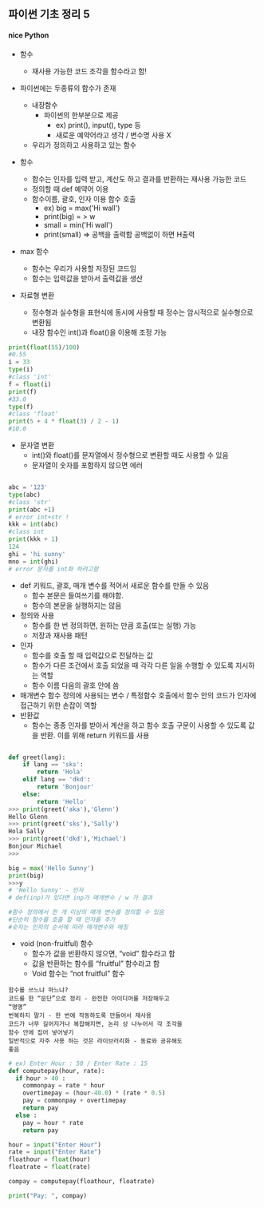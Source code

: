 ## 파이썬 기초 정리 5


#### nice Python

- 함수
  - 재사용 가능한 코드 조각을 함수라고 함!
- 파이썬에는 두종류의 함수가 존재
  - 내장함수
    - 파이썬의 한부분으로 제공
      - ex) print(), input(), type 등
      - 새로운 예약어라고 생각 / 변수명 사용 X
  - 우리가 정의하고 사용하고 있는 함수

- 함수
  - 함수는 인자를 입력 받고, 계산도 하고 결과를 반환하는 재사용 가능한 코드
  - 정의할 때 def 예약어 이용
  - 함수이름, 괄호, 인자 이용 함수 호출
    - ex) big = max('Hi wall')
    - print(big) = > w
    - small = min('Hi wall')
    - print(small) => 공백을 출력함 공백없이 하면 H출력
- max 함수
  - 함수는 우리가 사용할 저장된 코드임
  - 함수는 입력값을 받아서 출력값을 생산
- 자료형 변환
  - 정수형과 실수형을 표현식에 동시에 사용할 때 정수는 암시적으로 실수형으로 변환됨
  - 내장 함수인 int()과 float()을 이용해 조정 가능
```Python
print(float(55)/100)
#0.55
i = 33
type(i)
#class 'int'
f = float(i)
print(f)
#33.0
type(f)
#class 'float'
print(5 + 4 * float(3) / 2 - 1)
#10.0
```

- 문자열 변환
  - int()와 float()를 문자열에서 정수형으로 변환할 때도 사용할 수 있음
  - 문자열이 숫자를 포함하지 않으면 에러
```Python

abc = '123'
type(abc)
#class 'str'
print(abc +1)
# error int+str !
kkk = int(abc)
#class int
print(kkk + 1)
124
ghi = 'hi sunny'
mno = int(ghi)
# error 문자를 int화 하려고함
```

- def 키워드, 괄호, 매개 변수를 적어서 새로운 함수를 만들 수 있음
  - 함수 본문은 들여쓰기를 해야함.
  - 함수의 본문을 실행하지는 않음
- 정의와 사용
  - 함수를 한 번 정의하면, 원하는 만큼 호출(또는 실행) 가능
  - 저장과 재사용 패턴
- 인자
  - 함수를 호출 할 때 입력값으로 전달하는 값
  - 함수가 다른 조건에서 호출 되었을 때 각각 다른 일을
    수행할 수 있도록 지시하는 역할
  -  함수 이름 다음의 괄호 안에 씀
- 매개변수
  함수 정의에 사용되는 변수 / 특정함수 호출에서 함수 안의 코드가 인자에 접근하기 위한 손잡이 역할
- 반환값
  - 함수는 종종 인자를 받아서 계산을 하고 함수 호출 구문이 사용할 수 있도록 값을 반환. 이를 위해 return 키워드를 사용
```Python

def greet(lang):
    if lang == 'sks':
        return 'Hola'
    elif lang == 'dkd':
        return 'Bonjour'
    else:
        return 'Hello'
>>> print(greet('aka'),'Glenn')
Hello Glenn
>>> print(greet('sks'),'Sally')
Hola Sally
>>> print(greet('dkd'),'Michael')
Bonjour Michael
>>>

big = max('Hello Sunny')
print(big)
>>>y
# 'Hello Sunny' - 인자
# def(inp)가 있다면 inp가 매개변수 / w 가 결과

#함수 정의에서 한 개 이상의 매개 변수를 정의할 수 있음
#단순히 함수를 호출 할 때 인자를 추가
#숫자는 인자의 순서에 따라 매개변수와 매칭
```

- void (non-fruitful) 함수
  - 함수가 값을 반환하지 않으면, “void” 함수라고 함
  - 값을 반환하는 함수를 “fruitful” 함수라고 함
  - Void 함수는 “not fruitful” 함수
```
함수를 쓰느냐 마느냐?
코드를 한 “문단”으로 정리 - 완전한 아이디어를 저장해두고
“명명”
번복하지 말기 - 한 번에 작동하도록 만들어서 재사용
코드가 너무 길어지거나 복잡해지면, 논리 상 나누어서 각 조각을
함수 안에 집어 넣어넣기
일반적으로 자주 사용 하는 것은 라이브러리화 - 동료와 공유해도
좋음
```

```Python
# ex) Enter Hour : 50 / Enter Rate : 15
def computepay(hour, rate):
  if hour > 40 :
    commonpay = rate * hour
    overtimepay = (hour-40.0) * (rate * 0.5)
    pay = commonpay + overtimepay
    return pay
  else :
    pay = hour * rate
    return pay

hour = input("Enter Hour")
rate = input("Enter Rate")
floathour = float(hour)
floatrate = float(rate)

compay = computepay(floathour, floatrate)

print("Pay: ", compay)
```



```
